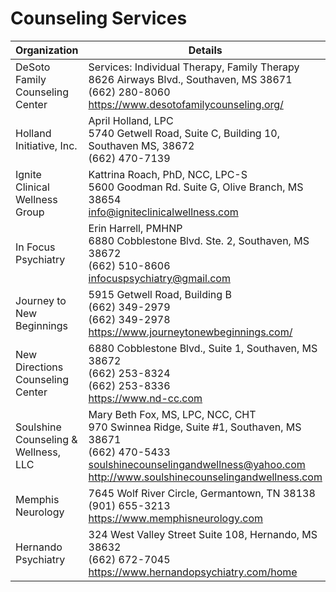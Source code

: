 # Counseling Services

| Organization                         | Details                                                                                                                                                                                                 |
| ------------------------------------ | ------------------------------------------------------------------------------------------------------------------------------------------------------------------------------------------------------- |
| DeSoto Family Counseling Center      | Services: Individual Therapy, Family Therapy<br>8626 Airways Blvd., Southaven, MS 38671<br>(662) 280-8060<br><https://www.desotofamilycounseling.org/>                                                  |
| Holland Initiative, Inc.             | April Holland, LPC<br>5740 Getwell Road, Suite C, Building 10, Southaven MS, 38672<br>(662) 470-7139                                                                                                    |
| Ignite Clinical Wellness Group       | Kattrina Roach, PhD, NCC, LPC-S<br>5600 Goodman Rd. Suite G, Olive Branch, MS 38654<br><info@igniteclinicalwellness.com>                                                                                |
| In Focus Psychiatry                  | Erin Harrell, PMHNP<br>6880 Cobblestone Blvd. Ste. 2, Southaven, MS 38672<br>(662) 510-8606<br><infocuspsychiatry@gmail.com>                                                                            |
| Journey to New Beginnings            | 5915 Getwell Road, Building B<br>(662) 349-2979<br>(662) 349-2978<br><https://www.journeytonewbeginnings.com/>                                                                                          |
| New Directions Counseling Center     | 6880 Cobblestone Blvd., Suite 1, Southaven, MS 38672<br>(662) 253-8324<br>(662) 253-8336<br><https://www.nd-cc.com>                                                                                     |
| Soulshine Counseling & Wellness, LLC | Mary Beth Fox, MS, LPC, NCC, CHT<br>970 Swinnea Ridge, Suite #1, Southaven, MS 38671<br>(662) 470-5433<br><soulshinecounselingandwellness@yahoo.com><br><http://www.soulshinecounselingandwellness.com> |
| Memphis Neurology                    | 7645 Wolf River Circle, Germantown, TN 38138<br>(901) 655-3213<br><https://www.memphisneurology.com>                                                                                                    |
| Hernando Psychiatry                  | 324 West Valley Street Suite 108, Hernando, MS 38632<br>(662) 672-7045<br><https://www.hernandopsychiatry.com/home>                                                                                     |
